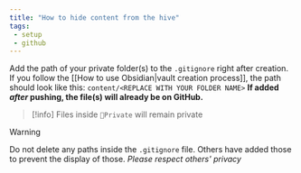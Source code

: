 ```yaml
---
title: "How to hide content from the hive"
tags:
 - setup
 - github
---
```

Add the path of your private folder(s) to the `.gitignore` right after creation. If you follow the [[How to use Obsidian|vault creation process]], the path should look like this:
	`content/<REPLACE WITH YOUR FOLDER NAME>`
__If added _after_ pushing, the file(s) will already be on GitHub.__
 
>[!info] Files inside `📂Private` will remain private

>[!warning]
>Do not delete any paths inside the `.gitignore` file. Others have added those to prevent the display of those.
>_Please respect others' privacy_
